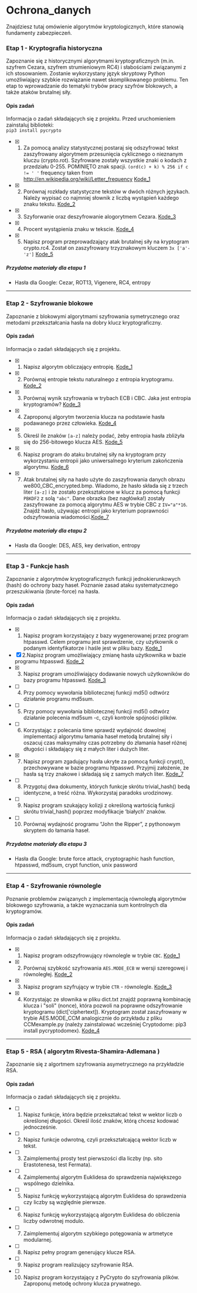 # Ochrona_danych
Znajdziesz tutaj omówienie algorytmów kryptologicznych, które stanowią fundamenty zabezpieczeń.

### Etap 1 - Kryptografia historyczna
Zapoznanie się z historycznymi algorytmami kryptograficznych (m.in. szyfrem Cezara, szyfrem strumieniowym RC4) i słabościami związanymi z ich stosowaniem. Zostanie wykorzystany język skryptowy Python umożliwiający szybkie rozwiązanie nawet skomplikowanego problemu. Ten etap to wprowadzanie do tematyki trybów pracy szyfrów blokowych, a także ataków brutalnej siły.

#### Opis zadań
Informacja o zadań składających się z projektu.
Przed uruchomieniem zainstaluj biblioteki:   
`pip3 install pycrypto`
- [x] 1. Za pomocą analizy statystycznej postaraj się odszyfrować tekst zaszyfrowany algorytmem przesunięcia cyklicznego o nieznanym kluczu (crypto.rot). Szyfrowane zostały wszystkie znaki o kodach z przedziału 0-255. POMINIĘTO znak spacji.
`(ord(c) + k) % 256 if c != ' '` 
frequency taken from http://en.wikipedia.org/wiki/Letter_frequency [Kode_1](./Etap_1/1.py)
- [x] 2. Porównaj rozkłady statystyczne tekstów w dwóch różnych językach. Należy wypisać co najmniej słownik z liczbą wystąpień każdego znaku tekstu. [Kode_2](./Etap_1/2.py)
- [x] 3. Szyforwanie oraz deszyfrowanie alogorytmem Cezara. [Kode_3](./Etap_1/3.py)
- [x] 4. Procent wystąpienia znaku w tekscie. [Kode_4](./Etap_1/4.py)
- [x] 5. Napisz program przeprowadzający atak brutalnej siły na kryptogram crypto.rc4. Został on zaszyfrowany trzyznakowym kluczem `3x ['a'-'z']` [Kode_5](./Etap_1/5.py)
##### Przydatne materiały dla etapu 1
* Hasła dla Google: Cezar, ROT13, Vigenere, RC4, entropy
----------------------

### Etap 2 - Szyfrowanie blokowe
Zapoznanie z blokowymi algorytmami szyfrowania symetrycznego oraz metodami przekształcania hasła na dobry klucz kryptograficzny.

#### Opis zadań
Informacja o zadań składających się z projektu.
- [x] 1. Napisz algorytm obliczający entropię. [Kode_1](./Etap_2/1.py)
- [x] 2. Porównaj entropie tekstu naturalnego z entropia kryptogramu. [Kode_2](./Etap_2/2.py)
- [x] 3. Porównaj wynik szyfrowania w trybach ECB i CBC. Jaka jest entropia kryptogramów? [Kode_3](./Etap_2/3.py)
- [x] 4. Zaproponuj algorytm tworzenia klucza na podstawie hasła podawanego przez człowieka. [Kode_4](./Etap_2/4.py)
- [x] 5. Określ ile znaków `[a-z]` należy podać, żeby entropia hasła zbliżyła się do 256-bitowego klucza AES. [Kode_5](./Etap_2/5.py)
- [x] 6. Napisz program do ataku brutalnej siły na kryptogram przy wykorzystaniu entropii jako uniwersalnego kryterium zakończenia algorytmu. [Kode_6](./Etap_2/6.py)
- [x] 7. Atak brutalnej siły na hasło użyte do zaszyfrowania danych obrazu we800_CBC_encrypted.bmp.
Wiadomo, że hasło składa się z trzech liter `[a-z]` i że zostało przekształcone w klucz za pomocą funkcji `PBKDF2` z solą `"abc"`. Dane obrazka (bez nagłówka!) zostały zaszyfrowane za pomocą algorytmu AES w trybie CBC z `IV="a"*16`.
Znajdź hasło, używając entropii jako kryterium poprawności odszyfrowania wiadomości.[Kode_7](./Etap_2/task7.py)

##### Przydatne materiały dla etapu 2
* Hasła dla Google: DES, AES, key derivation, entropy
----------------------

### Etap 3 - Funkcje hash
Zapoznanie z algorytmów kryptograficznych funkcji jednokierunkowych (hash) do ochrony bazy haseł. Poznanie zasad ataku systematycznego przeszukiwania (brute-force) na hasła.

#### Opis zadań
Informacja o zadań składających się z projektu.
- [x] 1. Napisz program korzystający z bazy wygenerowanej przez program htpasswd. Celem programu jest sprawdzenie, czy użytkownik o podanym identyfikatorze i haśle jest w pliku bazy. [Kode_1](./Etap_3/1.py)
- [x] 2.Napisz program umożliwiający zmianę hasła użytkownika w bazie programu htpasswd. [Kode_2](./Etap_3/2.py)
- [x] 3. Napisz program umożliwiający dodawanie nowych użytkowników do bazy programu htpasswd. [Kode_3](./Etap_3/3.py)
- [ ] 4. Przy pomocy wywołania bibliotecznej funkcji md5() odtwórz działanie programu md5sum.
- [ ] 5. Przy pomocy wywołania bibliotecznej funkcji md5() odtwórz działanie polecenia md5sum -c, czyli kontrole spójności plików.
- [ ] 6. Korzystając z polecania time sprawdź wydajność dowolnej implementacji algorytmu łamania haseł metodą brutalnej siły i oszacuj czas maksymalny czas potrzebny do złamania haseł różnej długości i składający się z małych liter i dużych liter.
- [x] 7. Napisz program zgadujący hasła ukryte za pomocą funkcji crypt(), przechowywane w bazie programu htpasswd. Przyjmij założenie, że hasła są trzy znakowe i składają się z samych małych liter. [Kode_7](./Etap_3/7.py)
- [ ] 8. Przygotuj dwa dokumenty, których funkcje skrótu trivial_hash() bedą identyczne, a treść różna. Wykorzystaj paradoks urodzinowy.
- [ ] 9. Napisz program szukający kolizji z określoną wartością funkcji skrótu trivial_hash() poprzez modyfikacje ‘białych’ znaków.
- [ ] 10. Porównaj wydajność programu “John the Ripper”, z pythonowym skryptem do łamania haseł.

##### Przydatne materiały dla etapu 3
* Hasła dla Google: brute force attack, cryptographic hash function, htpasswd, md5sum, crypt function, unix password
----------------------

### Etap 4 - Szyfrowanie równolegle
Poznanie problemów związanych z implementacją równoległą algorytmów blokowego szyfrowania, a także wyznaczania sum kontrolnych dla kryptogramów.

#### Opis zadań
Informacja o zadań składających się z projektu.
- [x] 1. Napisz program odszyfrowujący równolegle w trybie `CBC`. [Kode_1](./Etap_4/1.py)
- [x] 2. Porównaj szybkość szyfrowania `AES.MODE_ECB` w wersji szeregowej i równoległej. [Kode_2](./Etap_4/2.py)
- [x] 3. Napisz program szyfrujący w trybie `CTR` - równolegle. [Kode_3](./Etap_4/3.py)
- [x] 4. Korzystając ze słownika w pliku dict.txt znajdź poprawną kombinację klucza i "soli" (nonce), która pozwoli na poprawne odszyfrowanie kryptogramu (dict['ciphertext]). Kryptogram został zaszyfrowany w trybie AES.MODE_CCM analogicznie do przykładu z pliku CCMexample.py (należy zainstalować wcześniej Cryptodome: pip3 install pycryptodomex).  [Kode_4](./Etap_4/6.py)
----------------------
### Etap 5 - RSA ( algorytm Rivesta-Shamira-Adlemana )
Zapoznanie się z algortmem szyfrowania asymetrycznego na przykładzie RSA.

#### Opis zadań 
Informacja o zadań składających się z projektu.
- [ ] 1. Napisz funkcje, która będzie przekształcać tekst w wektor liczb o określonej długości. Określ ilość znaków, którą chcesz kodować jednocześnie.
- [ ] 2. Napisz funkcje odwrotną, czyli przekształcającą wektor liczb w tekst.
- [ ] 3. Zaimplementuj prosty test pierwszości dla liczby (np. sito Erastotenesa, test Fermata).
- [ ] 4. Zaimplementuj algorytm Euklidesa do sprawdzenia największego wspólnego dzielnika.
- [ ] 5. Napisz funkcję wykorzystającą algorytm Euklidesa do sprawdzenia czy liczby są względnie pierwsze.
- [ ] 6. Napisz funkcję wykorzystającą algorytm Euklidesa do obliczenia liczby odwrotnej modulo.
- [ ] 7. Zaimplementuj algorytm szybkiego potęgowania w artmetyce modularnej.
- [ ] 8. Napisz pełny program generujący klucze RSA.
- [ ] 9. Napisz program realizujący szyfrowanie RSA.
- [ ] 10. Napisz program korzystający z PyCrypto do szyfrowania plików. Zaproponuj metodę ochrony klucza prywatnego.



